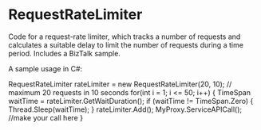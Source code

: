 # RequestRateLimiter
Code for a request-rate limiter, which tracks a number of requests and calculates a suitable delay to limit the number of requests during a time period. Includes a BizTalk sample.

A sample usage in C#:

RequestRateLimiter rateLimiter = new RequestRateLimiter(20, 10); // maximum 20 requests in 10 seconds
for(int i = 1; i <= 50; i++)
{
    TimeSpan waitTime = rateLimiter.GetWaitDuration();
    if (waitTime != TimeSpan.Zero)
    {
        Thread.Sleep(waitTime);
    }
    rateLimiter.Add();
    MyProxy.ServiceAPICall(); //make your call here
}

